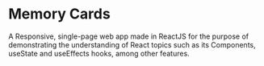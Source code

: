# Memory Cards

A Responsive, single-page web app made in ReactJS for the purpose of
demonstrating the understanding of React topics such as its Components, useState
and useEffects hooks, among other features.
